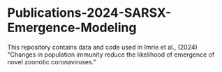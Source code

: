 # Publications-2024-SARSX-Emergence-Modeling
This repository contains data and code used in Imrie et al., (2024) "Changes in population immunity reduce the likelihood of emergence of novel zoonotic coronaviruses."
